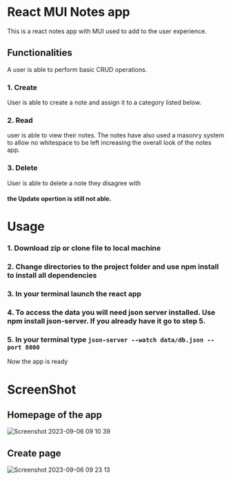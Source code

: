 # React MUI Notes app
This is a react notes app with MUI used to add to the user experience.

## Functionalities
A user is able to perform basic CRUD operations. 
### 1. Create
User is able to create a note and assign it to a category listed below.
### 2. Read
user is able to view their notes. The notes have also used a masonry system to allow no whitespace to be left increasing the overall look of the notes app.
### 3. Delete
User is able to delete a note they disagree with

#### the Update opertion is still not able.


# Usage
### 1. Download zip or clone file to local machine
### 2. Change directories to the project folder and use npm install to install all dependencies
### 3. In your terminal launch the react app
### 4. To access  the data you will need json server installed. Use npm install json-server. If you already have it go to step 5.
### 5. In your terminal type `json-server --watch data/db.json --port 8000`

Now the app is ready

# ScreenShot
## Homepage of the app
![Screenshot 2023-09-06 09 10 39](https://github.com/irriz-jayy/mui-notes/assets/109692159/e2cc209a-7e04-49c1-816f-68b7a59268a6)

## Create page
![Screenshot 2023-09-06 09 23 13](https://github.com/irriz-jayy/mui-notes/assets/109692159/865cfc57-f749-4a9c-8ced-572c65740700)


